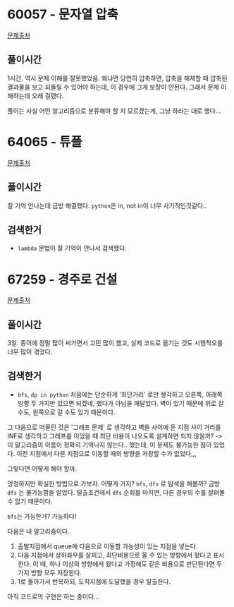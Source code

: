 # 60057 - 문자열 압축
[문제출처](https://programmers.co.kr/learn/courses/30/lessons/60057)

## 풀이시간
1시간. 역시 문제 이해를 잘못했었음.
왜냐면 당연히 압축하면, 압축을 해제할 때 압축된 결과물을 보고 되돌릴 수 있어야 하는데,
이 경우에 그게 보장이 안된다. 그래서 문제 이해하는데 오래 걸렸다.

풀이는 사실 어떤 알고리즘으로 분류해야 할 지 모르겠는게, 그냥 하라는 대로 했다...

# 64065 - 튜플
[문제출처](https://programmers.co.kr/learn/courses/30/lessons/64065)

## 풀이시간
잘 기억 안나는데 금방 해결했다. `python`은 in, not in이 너무 사기적인것같다..

## 검색한거
- `lambda` 문법이 잘 기억이 안나서 검색했다.

# 67259 - 경주로 건설
[문제출처](https://programmers.co.kr/learn/courses/30/lessons/67259)

## 풀이시간
3일. 종이에 정말 많이 써가면서 고민 많이 했고, 실제 코드로 옮기는 것도 시행착오를 너무 많이 겪었다.

## 검색한거
- `bfs`, `dp in python`
처음에는 단순하게 '최단거리' 로만 생각하고 오른쪽, 아래쪽 방향 두 가지만 있으면 되겠네, 했다가 아님을 깨달았다.
벽이 있기 때문에 위로 갈 수도, 왼쪽으로 갈 수도 있기 때문이다.

그 다음으로 떠올린 것은 '그래프 문제' 로 생각하고 벽을 사이에 둔 지점 사이 거리를 INF로 생각하고
그래프를 이었을 때 최단 비용이 나오도록 설계하면 되지 않을까? -> 이 알고리즘의 이름이 정확히 기억나지 않는다..
했는데, 이 문제도 불가능한 점이 있었다. 이전 지점에서 다른 지점으로 이동할 때의 방향을 저장할 수가 없었다,,,

그렇다면 어떻게 해야 할까.

멍청하지만 확실한 방법으로 가보자.
어떻게 가지? `bfs`, `dfs` 로 탐색을 해볼까? 금방 `dfs` 는 불가능함을 알았다.
탈출조건에서 `dfs` 순회를 마치면, 다른 경우의 수를 살펴볼 수 없기 때문이다.

`bfs`는 가능한가? 가능하다!

다음은 내 알고리즘이다.

1. 출발지점에서 queue에 다음으로 이동할 가능성이 있는 지점을 넣는다.
2. 다음 지점에서 상하좌우를 살피고, 최단비용으로 올 수 있는 방향에서 왔다고 표시한다.
이 때, 하나 이상의 방향에서 왔다고 가정해도 같은 비용으로 판단된다면 두 가지 방향 모두 저장한다.
3. 1로 돌아가서 반복하되, 도착지점에 도달했을 경우 탈출한다.

아직 코드로의 구현은 하는 중이다...
